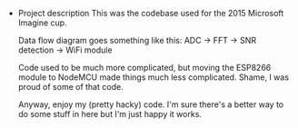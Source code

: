 * Project description
  This was the codebase used for the 2015 Microsoft Imagine cup.

  Data flow diagram goes something like this:
  ADC -> FFT -> SNR detection -> WiFi module

  Code used to be much more complicated, but moving the ESP8266 module
  to NodeMCU made things much less complicated. Shame, I was proud of
  some of that code.

  Anyway, enjoy my (pretty hacky) code. I'm sure there's a better way
  to do some stuff in here but I'm just happy it works.
